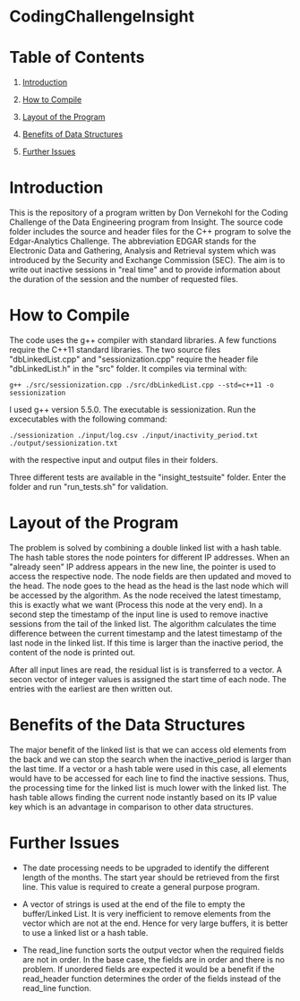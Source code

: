 # CodingChallengeInsight

# Table of Contents

1. [Introduction](README.md#introduction)

2. [How to Compile](README.md#how-to-compile)

3. [Layout of the Program](README.md#layout-of-the-program)

4. [Benefits of Data Structures](README.md#benefits-of-data-structures)

5. [Further Issues](README.md#further-issues)

# Introduction

This is the repository of a program written by Don Vernekohl for the Coding Challenge of the Data Engineering program from Insight. The source code folder includes the source and header files for the C++ program to solve the Edgar-Analytics Challenge. The abbreviation EDGAR stands for the Electronic Data and Gathering, Analysis and Retrieval system which was introduced by the Security and Exchange Commission (SEC). The aim is to write out inactive sessions in "real time" and to provide information about the duration of the session and the number of requested files.  

# How to Compile

The code uses the g++ compiler with standard libraries. A few functions require the C++11 standard libraries. The two source files "dbLinkedList.cpp" and "sessionization.cpp" require the header file "dbLinkedList.h" in the "src" folder.
It compiles via terminal with:

	g++ ./src/sessionization.cpp ./src/dbLinkedList.cpp --std=c++11 -o sessionization

I used g++ version 5.5.0. The executable is sessionization. Run the excecutables with the following command:

	./sessionization ./input/log.csv ./input/inactivity_period.txt ./output/sessionization.txt

with the respective input and output files in their folders.

Three different tests are available in the "insight_testsuite" folder. Enter the folder and run "run_tests.sh" for validation.

# Layout of the Program

The problem is solved by combining a double linked list with a hash table. The hash table stores the node pointers for different IP addresses. When an "already seen" IP address appears in the new line, the pointer is used to access the respective node. The node fields are then updated and moved to the head. The node goes to the head as the head is the last node which will be accessed by the algorithm. As the node received the latest timestamp, this is exactly what we want (Process this node at the very end).
In a second step the timestamp of the input line is used to remove inactive sessions from the tail of the linked list. The algorithm calculates the time difference between the current timestamp and the latest timestamp of the last node in the linked list. If this time is larger than the inactive period, the content of the node is printed out.

After all input lines are read, the residual list is is transferred to a vector. A secon vector of integer values is assigned the start time of each node. The entries with the earliest are then written out.

# Benefits of the Data Structures

The major benefit of the linked list is that we can access old elements from the back and we can stop the search when the inactive_period is larger than the last time. If a vector or a hash table were used in this case, all elements would have to be accessed for each line to find the inactive sessions. Thus, the processing time for the linked list is much lower with the linked list. 
The hash table allows finding the current node instantly based on its IP value key which is an advantage in comparison to other data structures.

# Further Issues

- The date processing needs to be upgraded to identify the different length of the months. The start year should be retrieved from the first line. This value is required to create a general purpose program.

- A vector of strings is used at the end of the file to empty the buffer/Linked List. It is very inefficient to remove elements from the vector which are not at the end. Hence for very large buffers, it is better to use a linked list or a hash table.

- The read_line function sorts the output vector when the required fields are not in order. In the base case, the fields are in order and there is no problem. If unordered fields are expected it would be a benefit if the read_header function determines the order of the fields instead of the read_line function.
